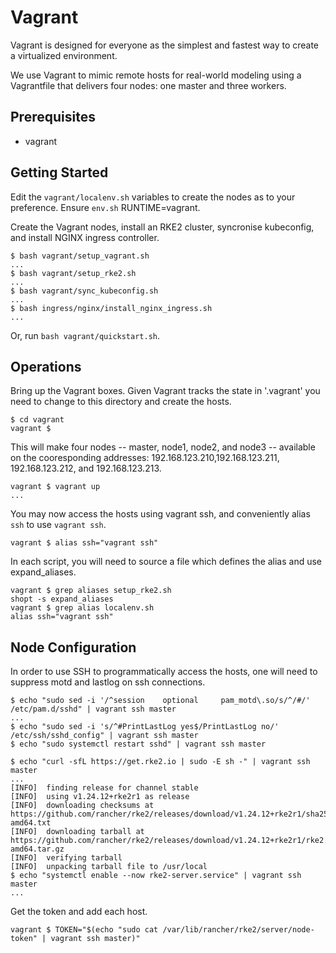# Vagrant

Vagrant is designed for everyone as the simplest and fastest way to create a
virtualized environment.

We use Vagrant to mimic remote hosts for real-world modeling using a
Vagrantfile that delivers four nodes: one master and three workers. 

## Prerequisites

* vagrant

## Getting Started

Edit the `vagrant/localenv.sh` variables to create the nodes as to your
preference. Ensure `env.sh` RUNTIME=vagrant.

Create the Vagrant nodes, install an RKE2 cluster, syncronise kubeconfig, and
install NGINX ingress controller.

```
$ bash vagrant/setup_vagrant.sh
...
$ bash vagrant/setup_rke2.sh
...
$ bash vagrant/sync_kubeconfig.sh
...
$ bash ingress/nginx/install_nginx_ingress.sh
...
```

Or, run `bash vagrant/quickstart.sh`.

## Operations

Bring up the Vagrant boxes. Given Vagrant tracks the state in '.vagrant' you
need to change to this directory and create the hosts.

```
$ cd vagrant
vagrant $
```

This will make four nodes -- master, node1, node2, and node3 -- available on
the cooresponding addresses: 192.168.123.210,192.168.123.211, 192.168.123.212,
and 192.168.123.213.

```
vagrant $ vagrant up
...
```

You may now access the hosts using vagrant ssh, and conveniently alias `ssh` to
use `vagrant ssh`.

```
vagrant $ alias ssh="vagrant ssh"
```

In each script, you will need to source a file which defines the alias and use
expand_aliases.

```
vagrant $ grep aliases setup_rke2.sh
shopt -s expand_aliases
vagrant $ grep alias localenv.sh 
alias ssh="vagrant ssh"
```

## Node Configuration

In order to use SSH to programmatically access the hosts, one will need to
suppress motd and lastlog on ssh connections.

```
$ echo "sudo sed -i '/^session    optional     pam_motd\.so/s/^/#/' /etc/pam.d/sshd" | vagrant ssh master
...
$ echo "sudo sed -i 's/^#PrintLastLog yes$/PrintLastLog no/' /etc/ssh/sshd_config" | vagrant ssh master
$ echo "sudo systemctl restart sshd" | vagrant ssh master
```

```
$ echo "curl -sfL https://get.rke2.io | sudo -E sh -" | vagrant ssh master
...
[INFO]  finding release for channel stable
[INFO]  using v1.24.12+rke2r1 as release
[INFO]  downloading checksums at https://github.com/rancher/rke2/releases/download/v1.24.12+rke2r1/sha256sum-amd64.txt
[INFO]  downloading tarball at https://github.com/rancher/rke2/releases/download/v1.24.12+rke2r1/rke2.linux-amd64.tar.gz
[INFO]  verifying tarball
[INFO]  unpacking tarball file to /usr/local
$ echo "systemctl enable --now rke2-server.service" | vagrant ssh master
...
```

Get the token and add each host.

```
vagrant $ TOKEN="$(echo "sudo cat /var/lib/rancher/rke2/server/node-token" | vagrant ssh master)"
```




